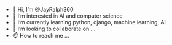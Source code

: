 - 👋 Hi, I’m @JayRalph360
- 👀 I’m interested in AI and computer science
- 🌱 I’m currently learning python, django, machine learning, AI
- 💞️ I’m looking to collaborate on ...
- 📫 How to reach me ...

<!---
JayRalph360/JayRalph360 is a ✨ special ✨ repository because its `README.md` (this file) appears on your GitHub profile.
You can click the Preview link to take a look at your changes.
--->
